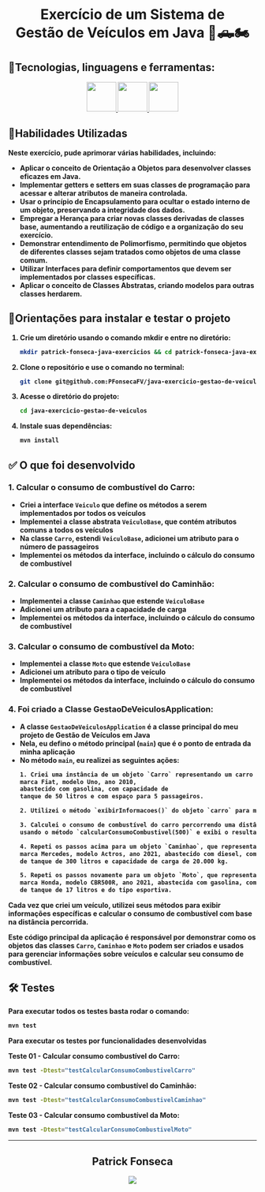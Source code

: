 <div align="center">
  <h1><strong>Exercício de um Sistema de <br> Gestão de Veículos em Java 🚚🛻🏍️</h1>
  </div>

## <strong>🧰Tecnologias, linguagens e ferramentas:</strong><br />
  <div align="center">
    <a href="https://github.com/PFonsecaFV/PFonsecaFV">
    <img src="https://github.com/PFonsecaFV/PFonsecaFV/blob/main/src/icons/ic_java.svg" width="60" fill="none" />
    <img src="https://github.com/PFonsecaFV/PFonsecaFV/blob/main/src/icons/ic_maven.svg" width="60" fill="none" />
    <img src="https://github.com/PFonsecaFV/PFonsecaFV/blob/main/src/icons/ic_junit.svg" width="60" fill="none" />
  </a>
  </div>
  

## <strong>🎯Habilidades Utilizadas</strong><br />

Neste exercício, pude aprimorar várias habilidades, incluindo:

- Aplicar o conceito de Orientação a Objetos para desenvolver classes eficazes em Java.
- Implementar getters e setters em suas classes de programação para acessar e alterar atributos de maneira controlada.
- Usar o princípio de Encapsulamento para ocultar o estado interno de um objeto, preservando a integridade dos dados.
- Empregar a Herança para criar novas classes derivadas de classes base, aumentando a reutilização de código e a organização do seu exercício.
- Demonstrar entendimento de Polimorfismo, permitindo que objetos de diferentes classes sejam tratados como objetos de uma classe comum.
- Utilizar Interfaces para definir comportamentos que devem ser implementados por classes específicas.
- Aplicar o conceito de Classes Abstratas, criando modelos para outras classes herdarem.

## 📝Orientações para instalar e testar o projeto

1. Crie um diretório usando o comando mkdir e entre no diretório:
	```bash
	mkdir patrick-fonseca-java-exercicios && cd patrick-fonseca-java-exercicios
	```
 2. Clone o repositório e use o comando no terminal:
	```bash
	git clone git@github.com:PFonsecaFV/java-exercicio-gestao-de-veiculos.git
	```
3. Acesse o diretório do projeto:
	```bash
	cd java-exercicio-gestao-de-veiculos
	```
4. Instale suas dependências:
	```bash
	mvn install
	```

## ✅ O que foi desenvolvido

### 1. **Calcular o consumo de combustível do Carro:**
  - Criei a interface `Veiculo` que define os métodos a serem implementados por todos os veículos
  - Implementei a classe abstrata `VeiculoBase`, que contém atributos comuns a todos os veículos
  - Na classe `Carro`, estendi `VeiculoBase`, adicionei um atributo para o número de passageiros
  - Implementei os métodos da interface, incluindo o cálculo do consumo de combustível

### 2. **Calcular o consumo de combustível do Caminhão:**
  - Implementei a classe `Caminhao` que estende `VeiculoBase`
  - Adicionei um atributo para a capacidade de carga 
  - Implementei os métodos da interface, incluindo o cálculo do consumo de combustível

### 3. **Calcular o consumo de combustível da Moto:**
  - Implementei a classe `Moto` que estende `VeiculoBase`
  - Adicionei um atributo para o tipo de veículo 
  - Implementei os métodos da interface, incluindo o cálculo do consumo de combustível

### 4. **Foi criado a Classe GestaoDeVeiculosApplication:**
  - A classe `GestaoDeVeiculosApplication` é a classe principal do meu projeto de Gestão de Veículos em Java
  - Nela, eu defino o método principal (`main`) que é o ponto de entrada da minha aplicação
  - No método `main`, eu realizei as seguintes ações:
      ```html
      1. Criei uma instância de um objeto `Carro` representando um carro da 
      marca Fiat, modelo Uno, ano 2010,
      abastecido com gasolina, com capacidade de
      tanque de 50 litros e com espaço para 5 passageiros.
      ```
      ```html
      2. Utilizei o método `exibirInformacoes()` do objeto `carro` para mostrar informações específicas do carro.
      ```
      ```html
      3. Calculei o consumo de combustível do carro percorrendo uma distância de 500 quilômetros
      usando o método `calcularConsumoCombustivel(500)` e exibi o resultado.
      ```
      ```html
      4. Repeti os passos acima para um objeto `Caminhao`, que representa um caminhão da
      marca Mercedes, modelo Actros, ano 2021, abastecido com diesel, com capacidade
      de tanque de 300 litros e capacidade de carga de 20.000 kg.
      ```
      ```html
      5. Repeti os passos novamente para um objeto `Moto`, que representa uma moto da
      marca Honda, modelo CBR500R, ano 2021, abastecida com gasolina, com capacidade
      de tanque de 17 litros e do tipo esportiva.
      ```

Cada vez que criei um veículo, utilizei seus métodos para exibir informações específicas e calcular o consumo de combustível com base na distância percorrida.

Este código principal da aplicação é responsável por demonstrar como os objetos das classes `Carro`, `Caminhao` e `Moto` podem ser criados e usados para gerenciar informações sobre veículos e calcular seu consumo de combustível.

## 🛠️ Testes

Para executar todos os testes basta rodar o comando:
  ```bash
  mvn test
  ```

Para executar os testes por funcionalidades desenvolvidas

Teste 01 - **Calcular consumo combustível do Carro**:
  ```bash
  mvn test -Dtest="testCalcularConsumoCombustivelCarro"
  ```

Teste 02 - **Calcular consumo combustível do Caminhão**:
  ```bash
  mvn test -Dtest="testCalcularConsumoCombustivelCaminhao"
  ```

Teste 03 - **Calcular consumo combustível da Moto**:
  ```bash
  mvn test -Dtest="testCalcularConsumoCombustivelMoto"
  ```

---

<div align="center">
  <h2>Patrick Fonseca</h2>
	  <a href="https://www.linkedin.com/in/PatrickFonseca/" target="_blank">
      <img src="https://img.shields.io/badge/-LinkedIn-%230077B5?style=for-the-badge&logo=linkedin&logoColor=white" target="_blank">
    </a>
</div>
